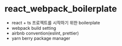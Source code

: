# react_webpack_boilerplate
-  react + ts 프로젝트를 시작하기 위한 boilerplate
-  webpack build setting
-  airbnb convention(eslint, prettier)
-  yarn berry package manager
